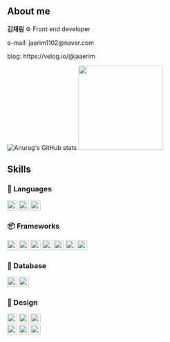 
<div>
  <h2>About me</h2>
 <p><b>김재림</b> ⚙️ Front end developer</p>
<p>e-mail: jaerim1102@naver.com</p>
<p>blog: https://velog.io/@jaaerim </p>

  ![Anurag's GitHub stats](https://github-readme-stats.vercel.app/api?username=jaerim1102&show_icons=true&theme=radical) 
  <img height="195px" src="https://github-readme-stats.vercel.app/api/top-langs/?username=jaerim1102&layout=compact">


<h2>Skills</h2>

<h3>📖 Languages</h3>
<img height="23px" src="https://img.shields.io/badge/html5-%23E34F26.svg?style=for-the-badge&logo=html5&logoColor=white" />
<img height="23px" src="https://img.shields.io/badge/css3-%231572B6.svg?style=for-the-badge&logo=css3&logoColor=white" />
<img height="23px" src="https://img.shields.io/badge/javascript-%23323330.svg?style=for-the-badge&logo=javascript&logoColor=%23F7DF1E" />

<h3>📦 Frameworks</h3>
<img height="23px" src="https://img.shields.io/badge/react-%2320232a.svg?style=for-the-badge&logo=react&logoColor=%2361DAFB" />
<img height="23px" src="https://img.shields.io/badge/React_Router-CA4245?style=for-the-badge&logo=react-router&logoColor=white"/>
<img height="23px" src="https://img.shields.io/badge/tailwindcss-%2338B2AC.svg?style=for-the-badge&logo=tailwind-css&logoColor=white" />
<img height="23px" src="https://img.shields.io/badge/SASS-hotpink.svg?style=for-the-badge&logo=SASS&logoColor=white" />
<img height="23px" src="https://img.shields.io/badge/GSAP-93CF2B?style=for-the-badge&logo=greensock&logoColor=white"/>
<img height="23px" src="https://img.shields.io/badge/Jekyll-CC0000?style=for-the-badge&logo=Jekyll&logoColor=white" />
<img height="23px" src="https://img.shields.io/badge/Node%20js-339933?style=for-the-badge&logo=nodedotjs&logoColor=white" />

<h3>💾 Database</h3>
<img height="23px" src="https://img.shields.io/badge/MongoDB-4EA94B?style=for-the-badge&logo=mongodb&logoColor=white"/>
<img height="23px" src="https://img.shields.io/badge/PocketBase-B8DBE4?style=for-the-badge&logo=PocketBase&logoColor=white" />

<h3>🎀 Design</h3>
<img height="23px" src="https://img.shields.io/badge/Adobe%20After%20Effects-9999FF.svg?style=for-the-badge&logo=Adobe%20After%20Effects&logoColor=white" />
<img height="23px" src="https://img.shields.io/badge/adobe%20illustrator-%23FF9A00.svg?style=for-the-badge&logo=adobe%20illustrator&logoColor=white" />
<img height="23px" src="https://img.shields.io/badge/Adobe%20InDesign-49021F?style=for-the-badge&logo=adobeindesign&logoColor=white" />
</br>
<img height="23px" src="https://img.shields.io/badge/adobe%20photoshop-%2331A8FF.svg?style=for-the-badge&logo=adobe%20photoshop&logoColor=white" />
<img height="23px" src="https://img.shields.io/badge/Adobe%20Premiere%20Pro-9999FF.svg?style=for-the-badge&logo=Adobe%20Premiere%20Pro&logoColor=white" />
<img height="23px" src="https://img.shields.io/badge/figma-%23F24E1E.svg?style=for-the-badge&logo=figma&logoColor=white" />
</div>
